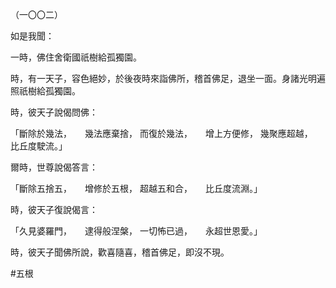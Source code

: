 （一〇〇二）

如是我聞：

一時，佛住舍衛國祇樹給孤獨園。

時，有一天子，容色絕妙，於後夜時來詣佛所，稽首佛足，退坐一面。身諸光明遍照祇樹給孤獨園。

時，彼天子說偈問佛：

「斷除於幾法，　　幾法應棄捨，
而復於幾法，　　增上方便修，
幾聚應超越，　　比丘度駛流。」

爾時，世尊說偈答言：

「斷除五捨五，　　增修於五根，
超越五和合，　　比丘度流淵。」

時，彼天子復說偈言：

「久見婆羅門，　　逮得般涅槃，
一切怖已過，　　永超世恩愛。」

時，彼天子聞佛所說，歡喜隨喜，稽首佛足，即沒不現。



#五根
